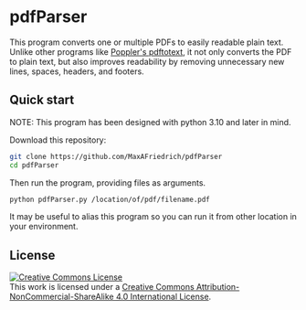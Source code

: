 # pdfParser

This program converts one or multiple PDFs to easily readable plain text. Unlike other programs like [Poppler's pdftotext](https://en.wikipedia.org/wiki/Poppler_(software)#poppler-utils), it not only converts the PDF to plain text, but also improves readability by removing unnecessary new lines, spaces, headers, and footers.

## Quick start

NOTE: This program has been designed with python 3.10 and later in mind.

Download this repository:

``` bash
git clone https://github.com/MaxAFriedrich/pdfParser
cd pdfParser
```

Then run the program, providing files as arguments.

``` bash
python pdfParser.py /location/of/pdf/filename.pdf
```

It may be useful to alias this program so you can run it from other location in your environment.

## License

<a rel="license" href="http://creativecommons.org/licenses/by-nc-sa/4.0/"><img alt="Creative Commons License" style="border-width:0" src="https://i.creativecommons.org/l/by-nc-sa/4.0/88x31.png" /></a><br />This work is licensed under a <a rel="license" href="http://creativecommons.org/licenses/by-nc-sa/4.0/">Creative Commons Attribution-NonCommercial-ShareAlike 4.0 International License</a>.